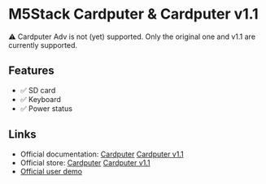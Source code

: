 # M5Stack Cardputer & Cardputer v1.1

⚠️ Cardputer Adv is not (yet) supported. Only the original one and v1.1 are currently supported.

## Features

- ✅ SD card
- ✅ Keyboard
- ✅ Power status

## Links

- Official documentation: [Cardputer](https://docs.m5stack.com/en/core/Cardputer) [Cardputer v1.1](https://docs.m5stack.com/en/core/Cardputer%20V1.1)
- Official store: [Cardputer](https://shop.m5stack.com/products/m5stack-cardputer-kit-w-m5stamps3) [Cardputer v1.1](https://shop.m5stack.com/products/m5stack-cardputer-with-m5stamps3-v1-1)
- [Official user demo](https://github.com/m5stack/M5Cardputer-UserDemo/)
